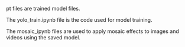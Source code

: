 pt files are trained model files.

The yolo_train.ipynb file is the code used for model training.

The mosaic_ipynb files are used to apply mosaic effects to images and videos using the saved model.
